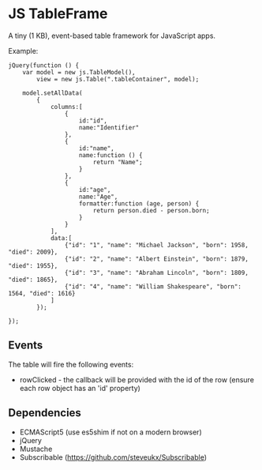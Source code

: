 JS TableFrame
=============

A tiny (1 KB), event-based table framework for JavaScript apps.

Example:

```
jQuery(function () {
    var model = new js.TableModel(),
        view = new js.Table(".tableContainer", model);

    model.setAllData(
        {
            columns:[
                {
                    id:"id",
                    name:"Identifier"
                },
                {
                    id:"name",
                    name:function () {
                        return "Name";
                    }
                },
                {
                    id:"age",
                    name:"Age",
                    formatter:function (age, person) {
                        return person.died - person.born;
                    }
                }
            ],
            data:[
                {"id": "1", "name": "Michael Jackson", "born": 1958, "died": 2009},
                {"id": "2", "name": "Albert Einstein", "born": 1879, "died": 1955},
                {"id": "3", "name": "Abraham Lincoln", "born": 1809, "died": 1865},
                {"id": "4", "name": "William Shakespeare", "born": 1564, "died": 1616}
            ]
        });

});
```

Events
------

The table will fire the following events:
* rowClicked - the callback will be provided with the id of the row (ensure each row object has an 'id' property)

Dependencies
------------

* ECMAScript5 (use es5shim if not on a modern browser)
* jQuery
* Mustache
* Subscribable (https://github.com/steveukx/Subscribable)
